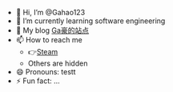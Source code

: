 - 👋 Hi, I’m @Gahao123
- 🌱 I’m currently learning software engineering
- 📖 My blog [Ga豪的站点](https://gahao123.github.io/)
- 📫 How to reach me
  - 👉[Steam](https://steamcommunity.com/id/25518xw/)
  - Others are hidden
- 😄 Pronouns: testt
- ⚡ Fun fact: ...
